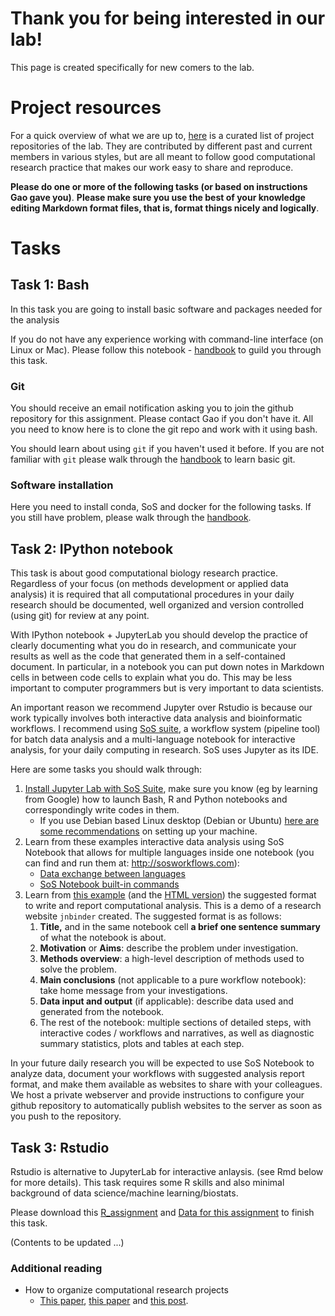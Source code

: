 # Thank you for being interested in our lab!

This page is created specifically for new comers to the lab.

# Project resources

For a quick overview of what we are up to, [here](../project_resource) is a curated list of project
repositories of the lab. They are contributed by different past and current members in various styles,
but are all meant to follow good computational research practice that makes our work easy to share
and reproduce.

**Please do one or more of the following tasks (or based on instructions Gao gave you)**.
**Please make sure you use the best of your knowledge editing Markdown format files, that is, format things nicely and logically**.


# Tasks

## Task 1: Bash

In this task you are going to install basic software and packages needed for the analysis

If you do not have any experience working with command-line interface (on Linux or Mac). Please follow this notebook - [handbook](https://github.com/haoyueshuai/lab_tasks/blob/main/sos_meta_script.ipynb) to guild you through this task.     

### Git

You should receive an email notification asking you to join the github repository for this assignment. Please contact Gao if you don't have it. All you need to know here is to clone the git repo and work with it using bash.

You should learn about using `git` if you haven't used it before. If you are not familiar with `git` please walk through the [handbook](https://github.com/haoyueshuai/lab_tasks/blob/main/sos_meta_script.ipynb) to learn basic git. 

### Software installation

Here you need to install conda, SoS and docker for the following tasks. 
If you still have problem, please walk through the [handbook](https://github.com/haoyueshuai/lab_tasks/blob/main/sos_meta_script.ipynb). 


## Task 2:  IPython notebook 

This task is about good computational biology research practice.
Regardless of your focus (on methods development or applied data analysis) it is required that all computational
procedures in your daily research should be documented, well organized and version controlled (using git) for review at any point.

With IPython notebook + JupyterLab you should develop the practice of clearly documenting what you do in research,
and communicate your results as well as the code that generated them in a self-contained document.
In particular, in a notebook you can put down notes in Markdown cells in between code cells to explain what you do.
This may be less important to computer programmers but is very important to data scientists.

An important reason we recommend Jupyter over Rstudio is because our work typically involves both interactive data analysis and bioinformatic workflows. I recommend using [SoS suite](https://vatlab.github.io/sos-docs), a workflow system (pipeline tool) for batch data analysis and a multi-language notebook for interactive analysis, for your daily computing in research. SoS uses Jupyter as its IDE.

Here are some tasks you should walk through:

1. [Install Jupyter Lab with SoS Suite](jupyter-setup), make sure you know (eg by learning from Google) how to launch Bash, R and Python notebooks and correspondingly write codes in them.
    - If you use Debian based Linux desktop (Debian or Ubuntu) [here are some recommendations](../productivity_tips/#linux-distributions) on setting up your machine.
2. Learn from these examples interactive data analysis using SoS Notebook that allows for multiple languages inside one notebook (you can find and run them at: http://sosworkflows.com):
    - [Data exchange between languages](https://github.com/vatlab/sos/blob/master/development/docker-demo/examples/JupyterCon18/2_Data_Exchange.ipynb)
    - [SoS Notebook built-in commands](https://github.com/vatlab/sos/blob/master/development/docker-demo/examples/JupyterCon18/3_SoS_Magics.ipynb)
3. Learn from [this example](https://github.com/gaow/annotation-finemap-dsc) (and the [HTML version](https://gaow.github.io/annotation-finemap-dsc/)) the suggested format to write and report computational analysis. This is a demo of a research website `jnbinder` created. The suggested format is as follows:
    1. **Title,** and in the same notebook cell **a brief one sentence summary** of what the notebook is about.
    2. **Motivation** or **Aims**: describe the problem under investigation.
    3. **Methods overview**: a high-level description of methods used to solve the problem.
    4. **Main conclusions** (not applicable to a pure workflow notebook): take home message from your investigations.
    5. **Data input and output** (if applicable): describe data used and generated from the notebook.
    6. The rest of the notebook: multiple sections of detailed steps, with interactive codes / workflows and narratives, as well as diagnostic summary statistics, plots and tables at each step.

In your future daily research you will be expected to use SoS Notebook to analyze data, document your workflows with suggested analysis report format, and make them available as websites to share with your colleagues.
We host a private webserver and provide instructions to configure your github repository to automatically publish websites to the server as soon as you push to the repository.

## Task 3:  Rstudio 

Rstudio is alternative to JupyterLab for interactive anlaysis.  (see Rmd below for more details). This task requires some R skills and also minimal background of data science/machine learning/biostats.

Please download this [R_assignment](https://github.com/haoyueshuai/lab_tasks/blob/main/assignment.Rmd) and [Data for this assignment](https://github.com/haoyueshuai/lab_tasks/blob/main/data/data_cleaned.csv) to finish this task.

(Contents to be updated ...)


### Additional reading

- How to organize computational research projects
    - [This paper](http://journals.plos.org/ploscompbiol/article?id=10.1371/journal.pcbi.1000424), [this paper](http://journals.plos.org/ploscollections/article?id=10.1371%2Fjournal.pcbi.1004385) and [this post](http://nicercode.github.io/blog/2013-04-05-projects/).
